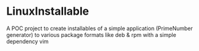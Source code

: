 # LinuxInstallable
A POC project to create installables of a simple application (PrimeNumber generator) to various package formats like deb &amp; rpm with a simple dependency vim
